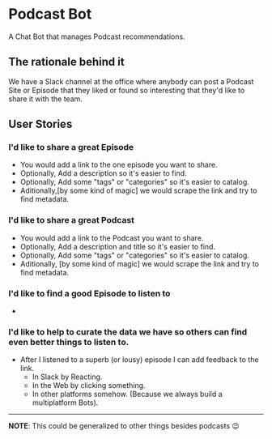 # Podcast Bot
A Chat Bot that manages Podcast recommendations.

## The rationale behind it
We have a Slack channel at the office where anybody can post a Podcast Site or Episode that they liked or found so interesting that they'd like to share it with the team.


## User Stories
### I'd like to share a great Episode
- You would add a link to the one episode you want to share.
- Optionally, Add a description so it's easier to find.
- Optionally, Add some "tags" or "categories" so it's easier to catalog.
- Aditionally,[by some kind of magic] we would scrape the link and try to find metadata.

### I'd like to share a great Podcast
- You would add a link to the Podcast you want to share.
- Optionally, Add a description and title so it's easier to find.
- Optionally, Add some "tags" or "categories" so it's easier to catalog.
- Aditionally, [by some kind of magic] we would scrape the link and try to find metadata.

### I'd like to find a good Episode to listen to
- 

### I'd like to help to curate the data we have so others can find even better things to listen to.
- After I listened to a superb (or lousy) episode I can add feedback to the link.
  - In Slack by Reacting.
  - In the Web by clicking something.
  - In other platforms somehow. (Because we always build a multiplatform Bots).


-----
**NOTE**: This could be generalized to other things besides podcasts 😉
